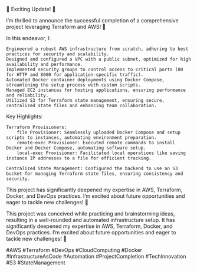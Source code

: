 🚀 Exciting Update! 🚀

I’m thrilled to announce the successful completion of a comprehensive project leveraging Terraform and AWS! 🎉

In this endeavor, I:

    Engineered a robust AWS infrastructure from scratch, adhering to best practices for security and scalability.
    Designed and configured a VPC with a public subnet, optimized for high availability and performance.
    Implemented security groups to control access to critical ports (80 for HTTP and 8000 for application-specific traffic).
    Automated Docker container deployments using Docker Compose, streamlining the setup process with custom scripts.
    Managed EC2 instances for hosting applications, ensuring performance and reliability.
    Utilized S3 for Terraform state management, ensuring secure, centralized state files and enhancing team collaboration.

Key Highlights:

    Terraform Provisioners:
        file Provisioner: Seamlessly uploaded Docker Compose and setup scripts to instances, automating environment preparation.
        remote-exec Provisioner: Executed remote commands to install Docker and Docker Compose, automating software setup.
        local-exec Provisioner: Facilitated local operations like saving instance IP addresses to a file for efficient tracking.

    Centralized State Management: Configured the backend to use an S3 bucket for managing Terraform state files, ensuring consistency and security.

This project has significantly deepened my expertise in AWS, Terraform, Docker, and DevOps practices. I’m excited about future opportunities and eager to tackle new challenges! 💪

This project was conceived while practicing and brainstorming ideas, resulting in a well-rounded and automated infrastructure setup. It has significantly deepened my expertise in AWS, Terraform, Docker, and DevOps practices. I’m excited about future opportunities and eager to tackle new challenges! 💪

#AWS #Terraform #DevOps #CloudComputing #Docker #InfrastructureAsCode #Automation #ProjectCompletion #TechInnovation #S3 #StateManagement
